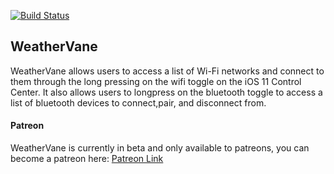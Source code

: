 [![Build Status](https://travis-ci.org/ioscreatix/WeatherVane.svg?branch=master)](https://travis-ci.org/ioscreatix/WeatherVane)
## WeatherVane
WeatherVane allows users to access a list of Wi-Fi networks and connect to them through the long pressing on the wifi toggle on the iOS 11 Control Center.
It also allows users to longpress on the bluetooth toggle to access a list of bluetooth devices to connect,pair, and disconnect from.


#### Patreon

WeatherVane is currently in beta and only available to patreons, you can become a patreon here: [Patreon Link](https://www.patreon.com/ioscreatix)
